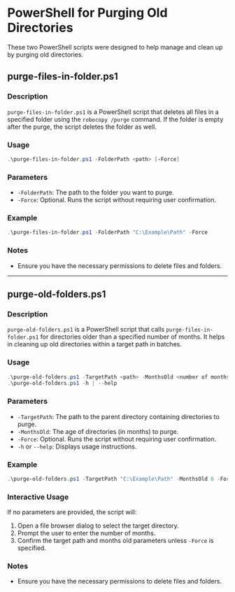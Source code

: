 # PowerShell for Purging Old Directories

These two PowerShell scripts were designed to help manage and clean up by purging old directories.

## purge-files-in-folder.ps1

### Description

`purge-files-in-folder.ps1` is a PowerShell script that deletes all files in a specified folder using the `robocopy /purge` command. If the folder is empty after the purge, the script deletes the folder as well.

### Usage

```powershell
.\purge-files-in-folder.ps1 -FolderPath <path> [-Force]
```

### Parameters

- `-FolderPath`: The path to the folder you want to purge.
- `-Force`: Optional. Runs the script without requiring user confirmation.

### Example

```powershell
.\purge-files-in-folder.ps1 -FolderPath "C:\Example\Path" -Force
```

### Notes

- Ensure you have the necessary permissions to delete files and folders.



---



## purge-old-folders.ps1

### Description

`purge-old-folders.ps1` is a PowerShell script that calls `purge-files-in-folder.ps1` for directories older than a specified number of months. It helps in cleaning up old directories within a target path in batches.

### Usage

```powershell
.\purge-old-folders.ps1 -TargetPath <path> -MonthsOld <number of months> [-Force]
.\purge-old-folders.ps1 -h | --help
```

### Parameters

- `-TargetPath`: The path to the parent directory containing directories to purge.
- `-MonthsOld`: The age of directories (in months) to purge.
- `-Force`: Optional. Runs the script without requiring user confirmation.
- `-h` or `--help`: Displays usage instructions.

### Example

```powershell
.\purge-old-folders.ps1 -TargetPath "C:\Example\Path" -MonthsOld 6 -Force
```

### Interactive Usage

If no parameters are provided, the script will:

1. Open a file browser dialog to select the target directory.
2. Prompt the user to enter the number of months.
3. Confirm the target path and months old parameters unless `-Force` is specified.

### Notes

- Ensure you have the necessary permissions to delete files and folders.
